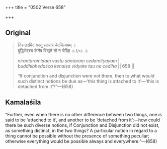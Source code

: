 +++
title = "0502 Verse 658"

+++
## Original 
>
> निरन्तरमिदं वस्तु सान्तरं चेदमित्ययम् ।  
> बुद्धिभेदश्च केनैष विद्यते तौ न चेदिह ॥ ६५८ ॥ 
>
> *nirantaramidaṃ vastu sāntaraṃ cedamityayam* \|  
> *buddhibhedaśca kenaiṣa vidyate tau na cediha* \|\| 658 \|\| 
>
> “If conjunction and disjunction were not there, then to what would such distinct notions be due as—‘this thing is attached to it’—‘this is detached from it’?”—(658)



## Kamalaśīla

“Further, even when there is no other difference between two things, one is said to be ‘attached to it’, and another to be ‘detached from it’;—how could there be such diverse notions, if Conjunction and Disjunction did not exist, as something distinct, in the two things? A particular notion in regard to a thing cannot be possible without the presence of something peculiar; otherwise everything would be possible always and everywhere.”—(658)


